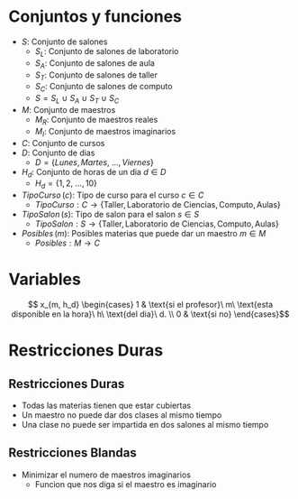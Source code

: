 # Conjuntos y funciones

- $S$: Conjunto de salones
    - $S_L$: Conjunto de salones de laboratorio
    - $S_A$: Conjunto de salones de aula
    - $S_T$: Conjunto de salones de taller
    - $S_C$: Conjunto de salones de computo
    - $S = S_L\ \cup\ S_A\ \cup\ S_T\ \cup\ S_C$
- $M$: Conjunto de maestros
    - $M_R$: Conjunto de maestros reales
    - $M_I$: Conjunto de maestros imaginarios
- $C$: Conjunto de cursos
- $D$: Conjunto de dias
    - $D = \{ Lunes, Martes,\ \dots, Viernes \}$
- $H_d$: Conjunto de horas de un dia $d \in D$
    - $H_d = \{ 1, 2,\ \dots, 10 \}$
- $TipoCurso\, (c)$: Tipo de curso para el curso $c \in C$
    - $TipoCurso: C \rightarrow \{\text{Taller}, \text{Laboratorio de Ciencias}, \text{Computo}, \text{Aulas}\}$
- $TipoSalon\, (s)$: Tipo de salon para el salon $s \in S$
    - $TipoSalon: S \rightarrow \{\text{Taller}, \text{Laboratorio de Ciencias}, \text{Computo}, \text{Aulas}\}$
- $Posibles\, (m)$: Posibles materias que puede dar un maestro $m \in M$
    - $Posibles: M \rightarrow C$

# Variables

$$ x_{m, h_d} \begin{cases}
1 & \text{si el profesor}\ m\ \text{esta disponible en la hora}\ h\ \text{del dia}\ d. \\
0 & \text{si no}
\end{cases}$$

# Restricciones Duras

## Restricciones Duras
- Todas las materias tienen que estar cubiertas
- Un maestro no puede dar dos clases al mismo tiempo
- Una clase no puede ser impartida en dos salones al mismo tiempo

## Restricciones Blandas

- Minimizar el numero de maestros imaginarios
    - Funcion que nos diga si el maestro es imaginario